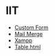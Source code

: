 # IIT

- [Custom Form](https://github.com/sthsuyash/CSIT_Labs/blob/main/1st_Semester/IIT/CustomForm.pdf)
- [Mail Merge](https://github.com/sthsuyash/CSIT_Labs/blob/main/1st_Semester/IIT/Mail%20Merge%20Lab.pdf)
- [Xampp](https://github.com/sthsuyash/CSIT_Labs/blob/main/1st_Semester/IIT/Xampp.pdf)
- [Table.html](https://github.com/sthsuyash/CSIT_Labs/blob/main/1st_Semester/IIT/table.html)
